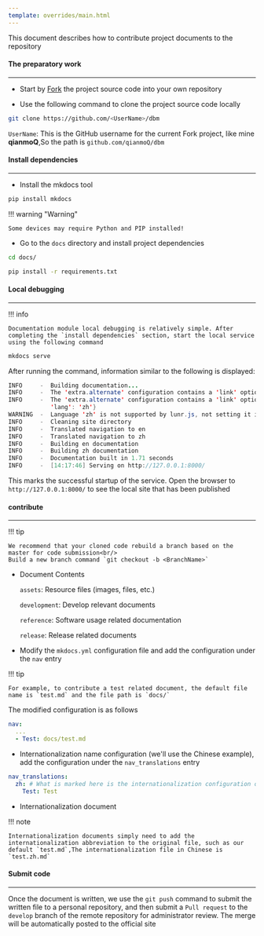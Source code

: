 ```yaml
---
template: overrides/main.html
---
```


This document describes how to contribute project documents to the repository

#### The preparatory work

---

- Start by [Fork](https://docs.github.com/en/get-started/quickstart/fork-a-repo) the project source code into your own repository

- Use the following command to clone the project source code locally

```bash
git clone https://github.com/<UserName>/dbm 
```

`UserName`: This is the GitHub username for the current Fork project, like mine **qianmoQ**,So the path is `github.com/qianmoQ/dbm`

#### Install dependencies

---

- Install the mkdocs tool

```bash
pip install mkdocs
```

!!! warning "Warning"

    Some devices may require Python and PIP installed!

- Go to the `docs` directory and install project dependencies

```bash
cd docs/

pip install -r requirements.txt
```

#### Local debugging

---

!!! info

    Documentation module local debugging is relatively simple. After completing the `install dependencies` section, start the local service using the following command

```bash
mkdocs serve
```

After running the command, information similar to the following is displayed:

```java
INFO     -  Building documentation...
INFO     -  The 'extra.alternate' configuration contains a 'link' option that should starts with './' in {'name': 'English', 'link': '/en/', 'lang': 'en'}
INFO     -  The 'extra.alternate' configuration contains a 'link' option that should starts with './' in {'name': 'Chinese (Simplified)', 'link': '/zh/',
            'lang': 'zh'}
WARNING  -  Language 'zh' is not supported by lunr.js, not setting it in the 'plugins.search.lang' option
INFO     -  Cleaning site directory
INFO     -  Translated navigation to en
INFO     -  Translated navigation to zh
INFO     -  Building en documentation
INFO     -  Building zh documentation
INFO     -  Documentation built in 1.71 seconds
INFO     -  [14:17:46] Serving on http://127.0.0.1:8000/
```

This marks the successful startup of the service. Open the browser to `http://127.0.0.1:8000/` to see the local site that has been published

#### contribute

---

!!! tip

    We recommend that your cloned code rebuild a branch based on the master for code submission<br/>
    Build a new branch command `git checkout -b <BranchName>`

- Document Contents

  `assets`: Resource files (images, files, etc.)

  `development`: Develop relevant documents

  `reference`: Software usage related documentation

  `release`: Release related documents

- Modify the `mkdocs.yml` configuration file and add the configuration under the `nav` entry

!!! tip

    For example, to contribute a test related document, the default file name is `test.md` and the file path is `docs/`

The modified configuration is as follows

```yaml
nav:
  ...
  - Test: docs/test.md
```

- Internationalization name configuration (we'll use the Chinese example), add the configuration under the `nav_translations` entry

```yaml
nav_translations:
  zh: # What is marked here is the internationalization configuration of the relevant document
    Test: Test
```

- Internationalization document

!!! note

    Internationalization documents simply need to add the internationalization abbreviation to the original file, such as our default `test.md`,The internationalization file in Chinese is `test.zh.md`

#### Submit code

---

Once the document is written, we use the `git push` command to submit the written file to a personal repository, and then submit a `Pull request` to the `develop` branch of the remote repository for administrator review. The merge will be automatically posted to the official site
